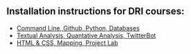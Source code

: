## Installation instructions for DRI courses: ##
* [Command Line, Github, Python, Databases](core.md)
* [Textual Analysis, Quantative Analysis, TwitterBot](python.md)
* [HTML & CSS, Mapping, Project Lab](other.md)
